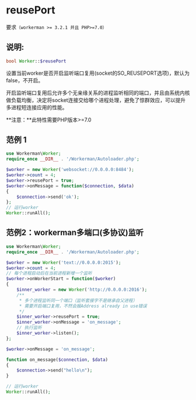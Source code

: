 # reusePort
要求```（workerman >= 3.2.1 并且 PHP>=7.0）```

## 说明:

```php
bool Worker::$reusePort
```

设置当前worker是否开启监听端口复用(socket的SO_REUSEPORT选项)，默认为false，不开启。

开启监听端口复用后允许多个无亲缘关系的进程监听相同的端口，并且由系统内核做负载均衡，决定将socket连接交给哪个进程处理，避免了惊群效应，可以提升多进程短连接应用的性能。

**注意：**此特性需要PHP版本>=7.0


## 范例 1

```php
use Workerman\Worker;
require_once __DIR__ . '/Workerman/Autoloader.php';

$worker = new Worker('websocket://0.0.0.0:8484');
$worker->count = 4;
$worker->reusePort = true;
$worker->onMessage = function($connection, $data)
{
    $connection->send('ok');
};
// 运行worker
Worker::runAll();
```

## 范例2：workerman多端口(多协议)监听
```php
use Workerman\Worker;
require_once __DIR__ . '/Workerman/Autoloader.php';

$worker = new Worker('text://0.0.0.0:2015');
$worker->count = 4;
// 每个进程启动后在当前进程新增一个监听
$worker->onWorkerStart = function($worker)
{
    $inner_worker = new Worker('http://0.0.0.0:2016');
    /**
     * 多个进程监听同一个端口（监听套接字不是继承自父进程）
     * 需要开启端口复用，不然会报Address already in use错误
     */
    $inner_worker->reusePort = true;
    $inner_worker->onMessage = 'on_message';
    // 执行监听
    $inner_worker->listen();
};

$worker->onMessage = 'on_message';

function on_message($connection, $data)
{
    $connection->send("hello\n");
}

// 运行worker
Worker::runAll();
```

